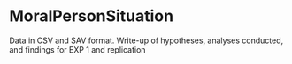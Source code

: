 # MoralPersonSituation

Data in CSV and SAV format. Write-up of hypotheses, analyses conducted, and findings for EXP 1 and replication
